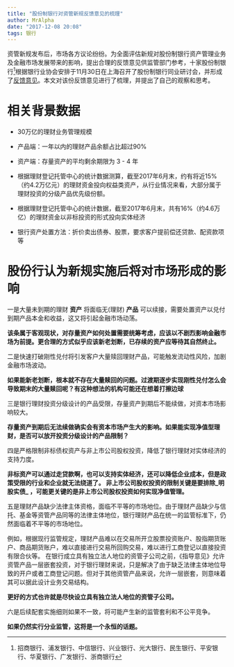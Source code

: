 ```yaml
---
title: "股份制银行对资管新规反馈意见的梳理"
author: MrAlpha
date: "2017-12-08 20:08"
tags: 银行
---
```


资管新规发布后，市场各方议论纷纷。为全面评估新规对股份制银行资产管理业务及金融市场发展带来的影响，提出合理的反馈意见供监管部门参考，十家股份制银行[^1]根据银行业协会安排于11月30日在上海召开了股份制银行同业研讨会，并形成了[反馈意见](https://xueqiu.com/2164183023/97092939)。本文对该份反馈意见进行了梳理，并提出了自己的观察和思考。

# 相关背景数据

- 30万亿的理财业务管理规模

- 产品端：一年以内的理财产品余额占比超过90%

- 资产端：存量资产的平均剩余期限为 3 - 4 年

- 根据理财登记托管中心的统计数据测算，截至2017年6月末，约有将近15%（约4.2万亿元）的理财资金投向权益类资产，从行业情况来看，大部分属于理财投资的分级产品优先级份额。

- 根据理财登记托管中心的统计数据，截至2017年6月末，共有16%（约4.6万亿）的理财资金以非标投资的形式投向实体经济

- 银行资产处置方法：折价卖出债券、股票，要求客户提前偿还贷款、配资款项等

# 股份行认为新规实施后将对市场形成的影响

一是大量未到期的理财 **资产** 将面临无(理财) **产品** 可以续接，需要处置资产以兑付到期产品本金和收益，这又将引起金融市场动荡。

**该条属于客观现状，对存量资产如何处置需要统筹考虑，应该以不剧烈影响金融市场为前提。更合理的方式似乎应该新老划断，已存续的资产应等待其自然终止。**

二是快速打破刚性兑付将引发客户大量赎回理财产品，可能触发流动性风险，加剧金融市场波动。

**如果能新老划断，根本就不存在大量赎回的问题。过渡期逐步实现刚性兑付怎么会导致期末的大量赎回呢？有这种想法的机构可能还在想着打擦边球**

三是银行理财投资分级设计的产品受限，存量资产到期后不能续做，对资本市场影响较大。

**存量资产到期后无法续做确实会有资本市场产生大的影响。如果能实现净值型理财，是否可以放开投资分级设计的产品限制？**

四是严格限制非标债权资产与非上市公司股权投资，降低了银行理财对实体经济的支持力度。

**非标资产可以通过走贷款啊，也可以支持实体经济，还可以降低企业成本，但是政策受限的行业和企业就无法绕道了。 非上市公司股权投资的限制关键是要排除_明股实债_ ，可能更关键的是非上市公司股权投资如何实现净值管理。**

五是理财产品缺少法律主体资格，面临不平等的市场地位。由于理财产品缺少与信托、基金等资管产品同等的法律主体地位，银行理财产品在统一的监管标准下，仍然面临着不平等的市场地位。

例如，根据现行监管规定，理财产品难以在交易所开立股票投资账户、股指期货账户、商品期货账户，难以直接进行交易所回购交易，难以进行工商登记以直接投资有限合伙等。 在银行成立具有独立法人地位的资管子公司之前，《指导意见》允许资管产品一层嵌套投资，对于银行理财来说，只是解决了由于缺乏法律主体地位导致的开户或者工商登记问题。但对于其他资管产品来说，允许一层嵌套，则意味着其可以据此设计业务交易结构。

**更好的方式也许就是尽快设立具有独立法人地位的资管子公司。**

六是后续配套实施细则如果不一致，将可能产生新的监管套利和不公平竞争。

**如果仍然实行分业监管，这将是一个永恒的话题。**



[^1]: 招商银行、浦发银行、中信银行、兴业银行、光大银行、民生银行、平安银行、华夏银行、广发银行、浙商银行
